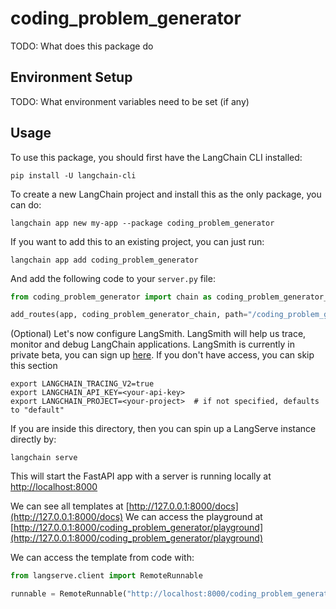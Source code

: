# coding_problem_generator

TODO: What does this package do

## Environment Setup

TODO: What environment variables need to be set (if any)

## Usage

To use this package, you should first have the LangChain CLI installed:

```shell
pip install -U langchain-cli
```

To create a new LangChain project and install this as the only package, you can do:

```shell
langchain app new my-app --package coding_problem_generator
```

If you want to add this to an existing project, you can just run:

```shell
langchain app add coding_problem_generator
```

And add the following code to your `server.py` file:
```python
from coding_problem_generator import chain as coding_problem_generator_chain

add_routes(app, coding_problem_generator_chain, path="/coding_problem_generator")
```

(Optional) Let's now configure LangSmith. 
LangSmith will help us trace, monitor and debug LangChain applications. 
LangSmith is currently in private beta, you can sign up [here](https://smith.langchain.com/). 
If you don't have access, you can skip this section


```shell
export LANGCHAIN_TRACING_V2=true
export LANGCHAIN_API_KEY=<your-api-key>
export LANGCHAIN_PROJECT=<your-project>  # if not specified, defaults to "default"
```

If you are inside this directory, then you can spin up a LangServe instance directly by:

```shell
langchain serve
```

This will start the FastAPI app with a server is running locally at 
[http://localhost:8000](http://localhost:8000)

We can see all templates at [http://127.0.0.1:8000/docs](http://127.0.0.1:8000/docs)
We can access the playground at [http://127.0.0.1:8000/coding_problem_generator/playground](http://127.0.0.1:8000/coding_problem_generator/playground)  

We can access the template from code with:

```python
from langserve.client import RemoteRunnable

runnable = RemoteRunnable("http://localhost:8000/coding_problem_generator")
```